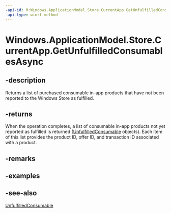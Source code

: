 ```yaml
---
-api-id: M:Windows.ApplicationModel.Store.CurrentApp.GetUnfulfilledConsumablesAsync
-api-type: winrt method
---
```


<!-- Method syntax
public Windows.Foundation.IAsyncOperation<Windows.Foundation.Collections.IVectorView<Windows.ApplicationModel.Store.UnfulfilledConsumable>> GetUnfulfilledConsumablesAsync()
-->

# Windows.ApplicationModel.Store.CurrentApp.GetUnfulfilledConsumablesAsync

## -description
Returns a list of purchased consumable in-app products that have not been reported to the Windows Store as fulfilled.

## -returns
When the operation completes, a list of consumable in-app products not yet reported as fulfilled is returned ([UnfulfilledConsumable](unfulfilledconsumable.md) objects). Each item of this list provides the product ID, offer ID, and transaction ID associated with a product.

## -remarks

## -examples

## -see-also
[UnfulfilledConsumable](unfulfilledconsumable.md)